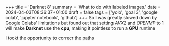 +++
title = 'Darknet 8'
summary = 'What to do with labeled images.'
date = 2024-04-03T08:36:37+01:00
draft = false
tags = ['yolo', 'goal 3', 'google colab', 'jupyter notebook', 'github']
+++
So I was greatly slowed down by Google Colabs' limitations but found out that setting *AVX2* and *OPENMP* to 1 will make **Darknet** use the **cpu**, making it pointless to run a **GPU** runtime

I tookt the opportunity to correcr the paths
